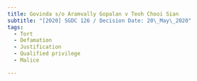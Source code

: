 ```yaml
---
title: Govinda s/o Aramvally Gopalan v Teoh Chooi Sian
subtitle: "[2020] SGDC 126 / Decision Date: 20\_May\_2020"
tags:
  - Tort
  - Defamation
  - Justification
  - Qualified privilege
  - Malice

---
```

